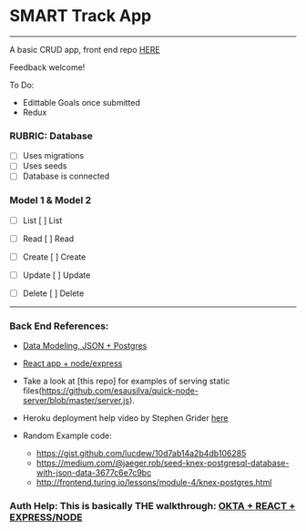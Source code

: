 # SMART Track App
---
A basic CRUD app, front end repo [HERE]()

Feedback welcome!

To Do:
- Edittable Goals once submitted
- Redux

### RUBRIC:  Database

* [ ] Uses migrations
* [ ] Uses seeds
* [ ] Database is connected

### Model 1 & Model 2

* [ ] List   [ ] List
* [ ] Read   [ ] Read    
* [ ] Create [ ] Create
* [ ] Update [ ] Update
* [ ] Delete [ ] Delete


---
### Back End References:
- [Data Modeling, JSON + Postgres](https://blog.codeship.com/unleash-the-power-of-storing-json-in-postgres/)
- [React app + node/express](https://medium.freecodecamp.org/how-to-make-create-react-app-work-with-a-node-backend-api-7c5c48acb1b0)

- Take a look at [this repo] for examples of serving static files(https://github.com/esausilva/quick-node-server/blob/master/server.js).

- Heroku deployment help video by Stephen Grider [here](https://youtu.be/Ru3Rj_hM8bo) 

- Random Example code:
  * https://gist.github.com/lucdew/10d7ab14a2b4db106285
  * https://medium.com/@jaeger.rob/seed-knex-postgresql-database-with-json-data-3677c6e7c9bc
  * http://frontend.turing.io/lessons/module-4/knex-postgres.html

### Auth Help: This is basically THE walkthrough: [OKTA + REACT + EXPRESS/NODE](https://developer.okta.com/blog/2018/02/06/build-user-registration-with-node-react-and-okta)
